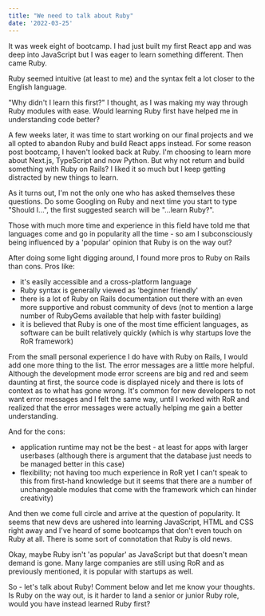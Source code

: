 ```yaml
---
title: "We need to talk about Ruby"
date: '2022-03-25'
---
```


It was week eight of bootcamp.  I had just built my first React app and was deep into JavaScript but I was eager to learn something different.  Then came Ruby.

Ruby seemed intuitive (at least to me) and the syntax felt a lot closer to the English language. 

"Why didn't I learn this first?" I thought, as I was making my way through Ruby modules with ease. Would learning Ruby first have helped me in understanding code better?

A few weeks later, it was time to start working on our final projects and we all opted to abandon Ruby and build React apps instead. For some reason post bootcamp, I haven't looked back at Ruby.  I'm choosing to learn more about Next.js, TypeScript and now Python. But why not return and build something with Ruby on Rails? I liked it so much but I keep getting distracted by new things to learn.  

As it turns out, I'm not the only one who has asked themselves these questions.  Do some Googling on Ruby and next time you start to type "Should I...", the first suggested search will be "...learn Ruby?".  

Those with much more time and experience in this field have told me that languages come and go in popularity all the time - so am I subconsciously being influenced by a 'popular' opinion that Ruby is on the way out?

After doing some light digging around, I found more pros to Ruby on Rails than cons. Pros like: 
- it's easily accessible and a cross-platform language
- Ruby syntax is generally viewed as 'beginner friendly'
- there is a lot of Ruby on Rails documentation out there with an even more supportive and robust community of devs (not to mention a large number of RubyGems available that help with faster building)
- it is believed that Ruby is one of the most time efficient languages, as software can be built relatively quickly (which is why startups love the RoR framework)

From the small personal experience I do have with Ruby on Rails, I would add one more thing to the list.   The error messages are a little more helpful.  Although the development mode error screens are big and red and seem daunting at first, the source code is displayed nicely and there is lots of context as to what has gone wrong.  It's common for new developers to not want error messages and I felt the same way, until I worked with RoR and realized that the error messages were actually helping me gain a better understanding.

And for the cons:
- application runtime may not be the best - at least for apps with larger userbases (although there is argument that the database just needs to be managed better in this case)
- flexibility; not having too much experience in RoR yet I can't speak to this from first-hand knowledge but it seems that there are a number of unchangeable modules that come with the framework which can hinder creativity)

And then we come full circle and arrive at the question of popularity.  It seems that new devs are ushered into learning JavaScript, HTML and CSS right away and I've heard of some bootcamps that don't even touch on Ruby at all.  There is some sort of connotation that Ruby is old news.

Okay, maybe Ruby isn't 'as popular' as JavaScript but that doesn't mean demand is gone.  Many large companies are still using RoR and as previously mentioned, it is popular with startups as well. 

So - let's talk about Ruby! Comment below and let me know your thoughts.  Is Ruby on the way out, is it harder to land a senior or junior Ruby role, would you have instead learned Ruby first?
